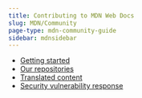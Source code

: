 ```yaml
---
title: Contributing to MDN Web Docs
slug: MDN/Community
page-type: mdn-community-guide
sidebar: mdnsidebar
---
```


- [Getting started](/en-US/docs/MDN/Community/Getting_started)
- [Our repositories](/en-US/docs/MDN/Community/Our_repositories)
- [Translated content](/en-US/docs/MDN/Community/Translated_content)
- [Security vulnerability response](/en-US/docs/MDN/Community/Security_vulnerability_response)
